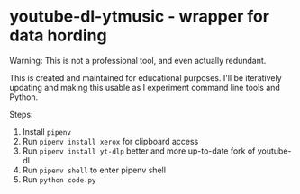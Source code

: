 # youtube-dl-ytmusic - wrapper for data hording

Warning: This is not a professional tool, and even actually redundant. 

This is created and maintained for educational purposes. I'll be iteratively updating and making this usable as I experiment command line tools and Python.

Steps:
1. Install `pipenv`
2. Run `pipenv install xerox` for clipboard access
3. Run `pipenv install yt-dlp` better and more up-to-date fork of youtube-dl
4. Run `pipenv shell` to enter pipenv shell
5. Run `python code.py`
